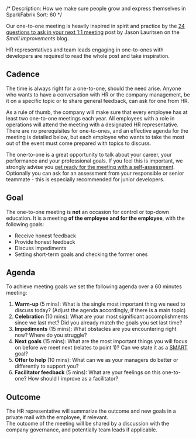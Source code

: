/*
Description: How we make sure people grow and express themselves in SparkFabrik
Sort: 60
*/

Our one-to-one meeting is heavily inspired in spirit and practice by the [24 questions to ask in your next 1:1 meeting](https://www.small-improvements.com/blog/24-questions-ask-next-11-meeting/) post by Jason Lauritsen on the _Small improvements_ blog.

HR representatives and team leads engaging in one-to-ones with developers are required to read the whole post and take inspiration.

## Cadence

The time is always right for a one-to-one, should the need arise. Anyone who wants to have a conversation with HR or the company management, be it on a specific topic or to share general feedback, can ask for one from HR.

As a rule of thumb, the company will make sure that every employee has at least two one-to-one meetings each year. All employees with a role in operations will attend the meeting with a designated HR representative.  
There are no prerequisites for one-to-ones, and an effective agenda for the meeting is detailed below, but each employee who wants to take the most out of the event must come prepared with topics to discuss.

The one-to-one is a great opportunity to talk about your career, your performance and your professional goals. If you feel this is important, we strongly advise you [get ready for the meeting with a self-assessment](/working-at-sparkfabrik/impact-assessment).  
Optionally you can ask for an assessment from your responsible or senior teammate - this is especially recommended for junior developers.

## Goal

The one-to-one meeting is **not** an occasion for control or top-down education. It is a meeting **of the employee and for the employee**, with the following goals:

* Receive honest feedback
* Provide honest feedback
* Discuss impediments
* Setting short-term goals and checking the former ones

## Agenda

To achieve meeting goals we set the following agenda over a 60 minutes meeting:

1. **Warm-up** (5 mins): What is the single most important thing we need to discuss today? (Adjust the agenda accordingly, if there is a main topic)
2. **Celebration** (10 mins): What are your most significant accomplishments since we last met? Did you already match the goals you set last time?
3. **Impediments** (15 mins): What obstacles are you encountering right now? Where do you struggle?
4. **Next goals** (15 mins): What are the most important things you will focus on before we meet next (relates to point 1)? Can we state it as a [SMART](https://en.wikipedia.org/wiki/SMART_criteria) goal?
5. **Offer to help** (10 mins): What can we as your managers do better or differently to support you?
6. **Facilitator feedback** (5 mins): What are your feelings on this one-to-one? How should I improve as a facilitator?

## Outcome

The HR representative will summarize the outcome and new goals in a private mail with the employee, if relevant.  
The outcome of the meeting will be shared by a discussion with the company governance, and potentially team leads if applicable.
